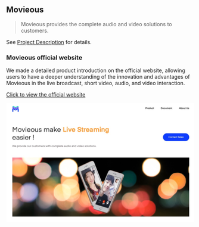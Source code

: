 ## Movieous

> Movieous provides the complete audio and video solutions to customers.

See [Project Description](en-uk/introduction.md) for details.

### Movieous official website

We made a detailed product introduction on the official website, allowing users to have a deeper understanding of the innovation and advantages of Movieous in the live broadcast, short video, audio, and video interaction.

[Click to view the official website](https://www.movieous.video/)

![demo-2.png](_images/loading_page.jpg)
